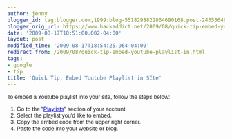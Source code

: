 ```yaml
---
author: jenny
blogger_id: tag:blogger.com,1999:blog-5518298822864690168.post-2435564803485553983
blogger_orig_url: https://www.hackaddict.net/2009/08/quick-tip-embed-youtube-playlist-in.html
date: '2009-08-17T18:51:00.002-04:00'
layout: post
modified_time: '2009-08-17T18:54:25.964-04:00'
redirect_from: /2009/08/quick-tip-embed-youtube-playlist-in.html
tags:
- google
- tip
title: 'Quick Tip: Embed Youtube Playlist in SIte'
---
```


<div><span class="Apple-style-span" style="font-family: Arial, Helvetica, sans-serif; font-size: 13px; -webkit-border-horizontal-spacing: 2px; -webkit-border-vertical-spacing: 2px; ">To embed a Youtube playlist into your site, follow the steps below:</span></div><div><span class="Apple-style-span" style="font-family: Arial, Helvetica, sans-serif; font-size: 13px; -webkit-border-horizontal-spacing: 2px; -webkit-border-vertical-spacing: 2px; "><div class="article_content"><ol><li>Go to the "<a href="http://www.youtube.com/my_playlists" style="color: rgb(0, 0, 204); ">Playlists</a>" section of your account.</li><li>Select the playlist you'd like to embed.</li><li>Copy the embed code from the upper right corner.</li><li>Paste the code into your website or blog.</li></ol></div></span></div>